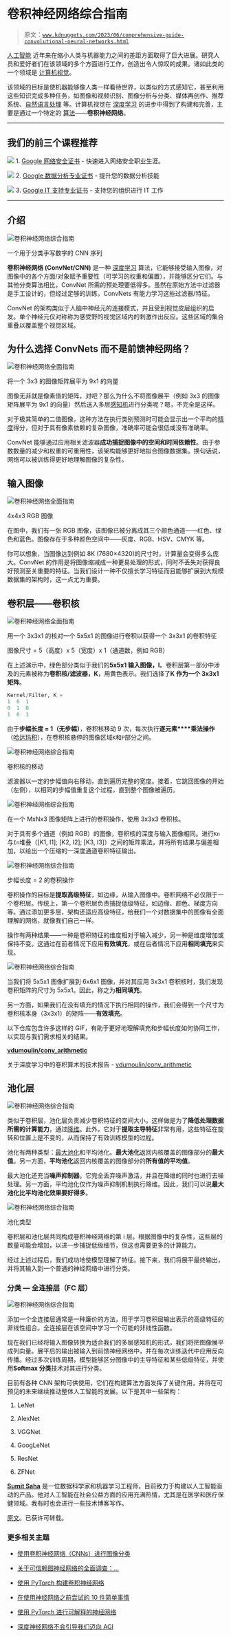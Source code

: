 # 卷积神经网络综合指南

> 原文：[`www.kdnuggets.com/2023/06/comprehensive-guide-convolutional-neural-networks.html`](https://www.kdnuggets.com/2023/06/comprehensive-guide-convolutional-neural-networks.html)

[人工智能](https://saturncloud.io/glossary/artificial-intelligence/) 近年来在缩小人类与机器能力之间的差距方面取得了巨大进展。研究人员和爱好者们在该领域的多个方面进行工作，创造出令人惊叹的成果。诸如此类的一个领域是 [计算机视觉](https://saturncloud.io/glossary/computer-vision)。

该领域的目标是使机器能够像人类一样看待世界，以类似的方式感知它，甚至利用这些知识完成多种任务，如图像和视频识别、图像分析与分类、媒体再创作、推荐系统、[自然语言处理](https://saturncloud.io/glossary/natural-language-processing-nlp/) 等。计算机视觉在 [深度学习](https://saturncloud.io/glossary/deep-learning/) 的进步中得到了构建和完善，主要是通过一个特定的 [算法](https://saturncloud.io/glossary/algorithm)——**卷积神经网络**。

* * *

## 我们的前三个课程推荐

![](img/0244c01ba9267c002ef39d4907e0b8fb.png) 1. [Google 网络安全证书](https://www.kdnuggets.com/google-cybersecurity) - 快速进入网络安全职业生涯。

![](img/e225c49c3c91745821c8c0368bf04711.png) 2. [Google 数据分析专业证书](https://www.kdnuggets.com/google-data-analytics) - 提升您的数据分析技能

![](img/0244c01ba9267c002ef39d4907e0b8fb.png) 3. [Google IT 支持专业证书](https://www.kdnuggets.com/google-itsupport) - 支持您的组织进行 IT 工作

* * *

## 介绍

![卷积神经网络综合指南](img/6c3e53a0b1e8c71f5964729635e036d3.png)

一个用于分类手写数字的 CNN 序列

**卷积神经网络 (ConvNet/CNN)** 是一种 [深度学习](https://saturncloud.io/glossary/deep-learning) 算法，它能够接受输入图像，对图像中的各个方面/对象赋予重要性（可学习的权重和偏置），并能够区分它们。与其他分类算法相比，ConvNet 所需的预处理要低得多。虽然在原始方法中过滤器是手工设计的，但经过足够的训练，ConvNets 有能力学习这些过滤器/特征。

ConvNet 的架构类似于人脑中神经元的连接模式，并且受到视觉皮层组织的启发。单个神经元仅对称称为感受野的视觉区域内的刺激作出反应。这些区域的集合重叠以覆盖整个视觉区域。

## 为什么选择 ConvNets 而不是前馈神经网络？

![卷积神经网络全面指南](img/b5e9e919d3baca94fdd076a5ad5d6195.png)

将一个 3x3 的图像矩阵展平为 9x1 的向量

图像无非就是像素值的矩阵，对吧？那么为什么不将图像展平（例如 3x3 的图像矩阵展平为 9x1 的向量）然后送入多层[感知机](https://saturncloud.io/glossary/perceptron)进行分类呢？嗯，不完全是这样。

对于极其简单的二值图像，这种方法在执行类别预测时可能会显示出一个平均的[精度](https://saturncloud.io/glossary/precision)得分，但对于具有像素依赖的复杂图像，准确率可能会很低或没有准确率。

ConvNet 能够通过应用相关滤波器**成功捕捉图像中的空间和时间依赖性**。由于参数数量的减少和权重的可重用性，该架构能够更好地拟合图像数据集。换句话说，网络可以被训练得更好地理解图像的复杂性。

## 输入图像

![卷积神经网络全面指南](img/7ed1ca092a9f77e56a2d865497452d1b.png)

4x4x3 RGB 图像

在图中，我们有一张 RGB 图像，该图像已被分离成其三个颜色通道——红色、绿色和蓝色。图像存在于多种颜色空间中——灰度、RGB、HSV、CMYK 等。

你可以想象，当图像达到例如 8K (7680×4320)的尺寸时，计算量会变得多么庞大。ConvNet 的作用是将图像缩减成一种更易处理的形式，同时不丢失对获得良好预测至关重要的特征。当我们设计一种不仅擅长学习特征而且能够扩展到大规模数据集的架构时，这一点尤为重要。

## 卷积层——卷积核

![卷积神经网络全面指南](img/485b4c8ce8f612cfd67196203cdc04be.png)

用一个 3x3x1 的核对一个 5x5x1 的图像进行卷积以获得一个 3x3x1 的卷积特征

图像尺寸 = 5（高度）x 5（宽度）x 1（通道数，例如 RGB）

在上述演示中，绿色部分类似于我们的**5x5x1 输入图像，I**。卷积层第一部分中涉及的元素被称为**卷积核/滤波器，K**，用黄色表示。我们选择了**K 作为一个 3x3x1 矩阵**。

```py
Kernel/Filter, K =
1  0  1
0  1  0
1  0  1
```

由于**步幅长度 = 1（无步幅）**，卷积核移动 9 次，每次执行**逐元素****乘法操作**（[哈达玛积](https://en.wikipedia.org/wiki/Hadamard_product_%28matrices%29#:~:text=In%20mathematics%2C%20the%20Hadamard%20product,elements%20i%2C%20j%20of%20the)），在卷积核悬停的图像区域`K`和`P`部分之间。

![卷积神经网络综合指南](img/5bcc8d31581243408fe4807d14d41171.png)

卷积核的移动

滤波器以一定的步幅值向右移动，直到遍历完整的宽度。接着，它跳回图像的开始（左侧），以相同的步幅值重复这个过程，直到整个图像被遍历。

![卷积神经网络综合指南](img/5a4a214e679921ebf1b3a0c71136b38c.png)

在一个 MxNx3 图像矩阵上进行的卷积操作，使用 3x3x3 卷积核。

对于具有多个通道（例如 RGB）的图像，卷积核的深度与输入图像相同。进行`Kn`与`In`堆叠（[K1, I1]; [K2, I2]; [K3, I3]）之间的矩阵乘法，并将所有结果与偏差相加，以给出一个压缩的一深度通道卷积特征输出。

![卷积神经网络综合指南](img/78ec4701f2bf7c3b122ac76e569c04ff.png)

步幅长度 = 2 的卷积操作

卷积操作的目标是**提取高级特征**，如边缘，从输入图像中。卷积网络不必仅限于一个卷积层。传统上，第一个卷积层负责捕捉低级特征，如边缘、颜色、梯度方向等。通过添加更多层，架构还适应高级特征，给我们一个对数据集中的图像有全面理解的网络，就像我们自己一样。

操作有两种结果——一种是卷积特征的维度相对于输入减少，另一种是维度增加或保持不变。这通过在前者情况下应用**有效填充**，或在后者情况下应用**相同填充**来实现。

![卷积神经网络综合指南](img/783dd304339da33464092f06b02b1620.png)

当我们将 5x5x1 图像扩展到 6x6x1 图像，并对其应用 3x3x1 卷积核时，我们发现卷积矩阵的尺寸为 5x5x1。因此，称之为**相同填充**。

另一方面，如果我们在没有填充的情况下执行相同的操作，我们会得到一个尺寸为卷积核本身（3x3x1）的矩阵——**有效填充**。

以下仓库包含许多这样的 GIF，有助于更好地理解填充和步幅长度如何协同工作，以实现与我们需求相关的结果。

[**vdumoulin/conv_arithmetic**](https://github.com/vdumoulin/conv_arithmetic)

关于深度学习中的卷积算术的技术报告 - [vdumoulin/conv_arithmetic](https://github.com/vdumoulin/conv_arithmetic)

## 池化层

![卷积神经网络综合指南](img/6e6b343ded97d184ff5caabfc332274a.png)

类似于卷积层，池化层负责减少卷积特征的空间大小。这样做是为了**降低处理数据所需的计算能力**，通过[降维](https://saturncloud.io/glossary/dimensionality-reduction)。此外，它对于**提取主导特征**非常有用，这些特征在旋转和位置上是不变的，从而保持了有效训练模型的过程。

池化有两种类型：[最大池化](https://saturncloud.io/glossary/max-pooling)和平均池化。**最大池化**返回内核覆盖的图像部分的**最大值**。另一方面，**平均池化**返回内核覆盖的图像部分的**所有值的平均值**。

最大池化还充当**噪声抑制器**。它完全丢弃噪声激活，并且在降维的同时也进行去噪处理。另一方面，平均池化仅作为噪声抑制机制执行降维。因此，我们可以说**最大池化比平均池化效果要好得多**。

![卷积神经网络综合指南](img/b1198726781dbb61c45ebd6bea03a031.png)

池化类型

卷积层和池化层共同构成卷积神经网络的第 i 层。根据图像中的复杂性，这些层的数量可能会增加，以进一步捕捉低级细节，但这也需要更多的计算能力。

经过上述过程后，我们成功地使模型理解了特征。接下来，我们将展平最终输出，并将其输入到一个普通的神经网络中进行分类。

### 分类 — 全连接层（FC 层）

![卷积神经网络综合指南](img/f3ecb787dda963fbf5e949d260f7358f.png)

添加一个全连接层通常是一种廉价的方法，用于学习卷积层输出表示的高级特征的非线性组合。全连接层在该空间中学习一个可能的非线性函数。

现在我们已经将输入图像转换为适合我们的多层感知机的形式，我们将把图像展平成列向量。展平后的输出被输入到前馈神经网络中，并在每次训练迭代中应用反向传播。经过多次训练周期，模型能够区分图像中的主导特征和某些低级特征，并使用**Softmax 分类**技术对其进行分类。

目前有各种 CNN 架构可供使用，它们在构建算法方面发挥了关键作用，并将在可预见的未来继续推动整体人工智能的发展。以下是其中一些架构：

1.  LeNet

1.  AlexNet

1.  VGGNet

1.  GoogLeNet

1.  ResNet

1.  ZFNet

**[Sumit Saha](https://in.linkedin.com/in/linksumitsaha)** 是一位数据科学家和机器学习工程师，目前致力于构建以人工智能驱动的产品。他对人工智能在社会公益方面的应用充满热情，尤其是在医学和医疗保健领域。我有时也会进行一些技术博客写作。

[原文](https://saturncloud.io/blog/a-comprehensive-guide-to-convolutional-neural-networks-the-eli5-way/)。已获许可转载。

### 更多相关主题

+   [使用卷积神经网络（CNNs）进行图像分类](https://www.kdnuggets.com/2022/05/image-classification-convolutional-neural-networks-cnns.html)

+   [关于可信赖图神经网络的全面调查：…](https://www.kdnuggets.com/2022/05/comprehensive-survey-trustworthy-graph-neural-networks-privacy-robustness-fairness-explainability.html)

+   [使用 PyTorch 构建卷积神经网络](https://www.kdnuggets.com/building-a-convolutional-neural-network-with-pytorch)

+   [在使用神经网络之前尝试的 10 件简单事情](https://www.kdnuggets.com/2021/12/10-simple-things-try-neural-networks.html)

+   [使用 PyTorch 进行可解释的神经网络](https://www.kdnuggets.com/2022/01/interpretable-neural-networks-pytorch.html)

+   [深度神经网络不会引导我们迈向 AGI](https://www.kdnuggets.com/2021/12/deep-neural-networks-not-toward-agi.html)
